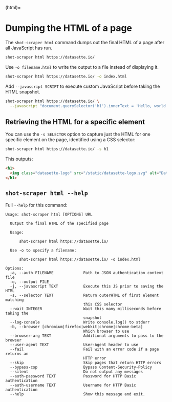 (html)=

# Dumping the HTML of a page

The `shot-scraper html` command dumps out the final HTML of a page after all JavaScript has run.
```bash
shot-scraper html https://datasette.io/
```
Use `-o filename.html` to write the output to a file instead of displaying it.
```bash
shot-scraper html https://datasette.io/ -o index.html
```
Add `--javascript SCRIPT` to execute custom JavaScript before taking the HTML snapshot.
```bash
shot-scraper html https://datasette.io/ \
  --javascript "document.querySelector('h1').innerText = 'Hello, world!'"
```
## Retrieving the HTML for a specific element

You can use the `-s SELECTOR` option to capture just the HTML for one specific element on the page, identified using a CSS selector:
```bash
shot-scraper html https://datasette.io/ -s h1
```
This outputs:
```html
<h1>
  <img class="datasette-logo" src="/static/datasette-logo.svg" alt="Datasette">
</h1>
```
## `shot-scraper html --help`

Full `--help` for this command:

<!-- [[[cog
import cog
from shot_scraper import cli
from click.testing import CliRunner
runner = CliRunner()
result = runner.invoke(cli.cli, ["html", "--help"])
help = result.output.replace("Usage: cli", "Usage: shot-scraper")
cog.out(
    "```\n{}\n```\n".format(help.strip())
)
]]] -->
```
Usage: shot-scraper html [OPTIONS] URL

  Output the final HTML of the specified page

  Usage:

      shot-scraper html https://datasette.io/

  Use -o to specify a filename:

      shot-scraper html https://datasette.io/ -o index.html

Options:
  -a, --auth FILENAME             Path to JSON authentication context file
  -o, --output FILE
  -j, --javascript TEXT           Execute this JS prior to saving the HTML
  -s, --selector TEXT             Return outerHTML of first element matching
                                  this CSS selector
  --wait INTEGER                  Wait this many milliseconds before taking the
                                  snapshot
  --log-console                   Write console.log() to stderr
  -b, --browser [chromium|firefox|webkit|chrome|chrome-beta]
                                  Which browser to use
  --browser-arg TEXT              Additional arguments to pass to the browser
  --user-agent TEXT               User-Agent header to use
  --fail                          Fail with an error code if a page returns an
                                  HTTP error
  --skip                          Skip pages that return HTTP errors
  --bypass-csp                    Bypass Content-Security-Policy
  --silent                        Do not output any messages
  --auth-password TEXT            Password for HTTP Basic authentication
  --auth-username TEXT            Username for HTTP Basic authentication
  --help                          Show this message and exit.
```
<!-- [[[end]]] -->
